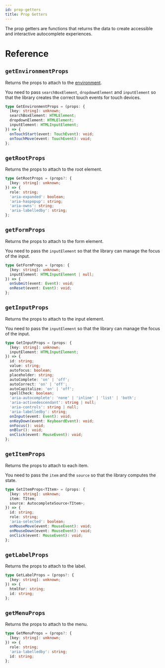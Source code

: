 ```yaml
---
id: prop-getters
title: Prop Getters
---
```


The prop getters are functions that returns the data to create accessible and interactive autocomplete experiences.

# Reference

## `getEnvironmentProps`

Returns the props to attach to the [environment](#environment).

You need to pass `searchBoxElement`, `dropdownElement` and `inputElement` so that the library creates the correct touch events for touch devices.

```ts
type GetEnvironmentProps = (props: {
  [key: string]: unknown;
  searchBoxElement: HTMLElement;
  dropdownElement: HTMLElement;
  inputElement: HTMLInputElement;
}) => {
  onTouchStart(event: TouchEvent): void;
  onTouchMove(event: TouchEvent): void;
};
```

## `getRootProps`

Returns the props to attach to the root element.

```ts
type GetRootProps = (props?: {
  [key: string]: unknown;
}) => {
  role: string;
  'aria-expanded': boolean;
  'aria-haspopup': string;
  'aria-owns': string;
  'aria-labelledby': string;
};
```

## `getFormProps`

Returns the props to attach to the form element.

You need to pass the `inputElement` so that the library can manage the focus of the input.

```ts
type GetFormProps = (props: {
  [key: string]: unknown;
  inputElement: HTMLInputElement | null;
}) => {
  onSubmit(event: Event): void;
  onReset(event: Event): void;
};
```

## `getInputProps`

Returns the props to attach to the input element.

You need to pass the `inputElement` so that the library can manage the focus of the input.

```ts
type GetInputProps = (props: {
  [key: string]: unknown;
  inputElement: HTMLInputElement;
}) => {
  id: string;
  value: string;
  autofocus: boolean;
  placeholder: string;
  autoComplete: 'on' | 'off';
  autoCorrect: 'on' | 'off';
  autoCapitalize: 'on' | 'off';
  spellCheck: boolean;
  'aria-autocomplete': 'none' | 'inline' | 'list' | 'both';
  'aria-activedescendant': string | null;
  'aria-controls': string | null;
  'aria-labelledby': string;
  onInput(event: Event): void;
  onKeyDown(event: KeyboardEvent): void;
  onFocus(): void;
  onBlur(): void;
  onClick(event: MouseEvent): void;
};
```

## `getItemProps`

Returns the props to attach to each item.

You need to pass the `item` and the `source` so that the library computes the state.

```ts
type GetItemProps<TItem> = (props: {
  [key: string]: unknown;
  item: TItem;
  source: AutocompleteSource<TItem>;
}) => {
  id: string;
  role: string;
  'aria-selected': boolean;
  onMouseMove(event: MouseEvent): void;
  onMouseDown(event: MouseEvent): void;
  onClick(event: MouseEvent): void;
};
```

## `getLabelProps`

Returns the props to attach to the label.

```ts
type GetLabelProps = (props?: {
  [key: string]: unknown;
}) => {
  htmlFor: string;
  id: string;
};
```

## `getMenuProps`

Returns the props to attach to the menu.

```ts
type GetMenuProps = (props?: {
  [key: string]: unknown;
}) => {
  role: string;
  'aria-labelledby': string;
  id: string;
};
```
